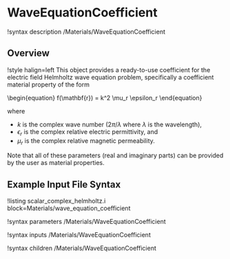 # WaveEquationCoefficient

!syntax description /Materials/WaveEquationCoefficient

## Overview

!style halign=left
This object provides a ready-to-use coefficient for the electric field Helmholtz
wave equation problem, specifically a coefficient material property of the form

\begin{equation}
  f(\mathbf{r}) = k^2 \mu_r \epsilon_r
\end{equation}

where

- $k$ is the complex wave number ($2 \pi / \lambda$ where $\lambda$ is the wavelength),
- $\epsilon_r$ is the complex relative electric permittivity, and
- $\mu_r$ is the complex relative magnetic permeability.

Note that all of these parameters (real and imaginary parts) can be provided by
the user as material properties.

## Example Input File Syntax

!listing scalar_complex_helmholtz.i block=Materials/wave_equation_coefficient

!syntax parameters /Materials/WaveEquationCoefficient

!syntax inputs /Materials/WaveEquationCoefficient

!syntax children /Materials/WaveEquationCoefficient
